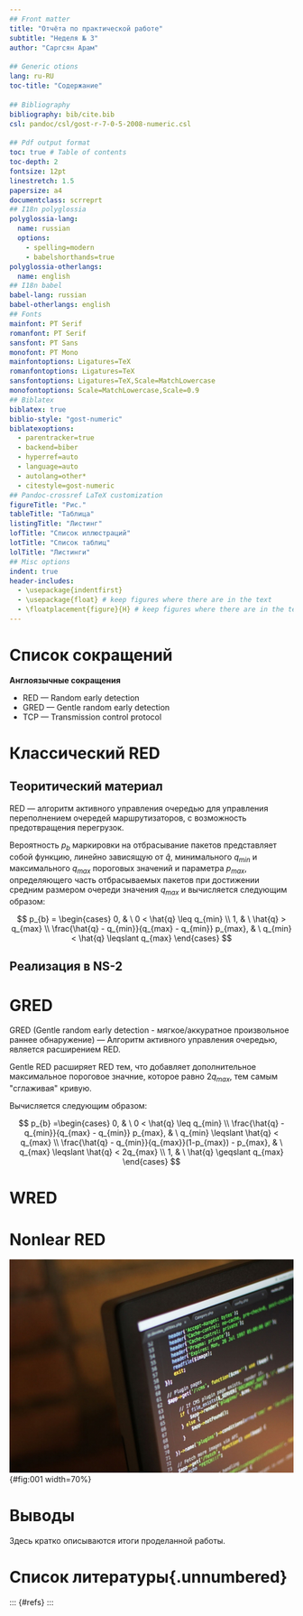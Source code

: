 ```yaml
---
## Front matter
title: "Отчёта по практической работе"
subtitle: "Неделя № 3"
author: "Саргсян Арам"

## Generic otions
lang: ru-RU
toc-title: "Содержание"

## Bibliography
bibliography: bib/cite.bib
csl: pandoc/csl/gost-r-7-0-5-2008-numeric.csl

## Pdf output format
toc: true # Table of contents
toc-depth: 2
fontsize: 12pt
linestretch: 1.5
papersize: a4
documentclass: scrreprt
## I18n polyglossia
polyglossia-lang:
  name: russian
  options:
	- spelling=modern
	- babelshorthands=true
polyglossia-otherlangs:
  name: english
## I18n babel
babel-lang: russian
babel-otherlangs: english
## Fonts
mainfont: PT Serif
romanfont: PT Serif
sansfont: PT Sans
monofont: PT Mono
mainfontoptions: Ligatures=TeX
romanfontoptions: Ligatures=TeX
sansfontoptions: Ligatures=TeX,Scale=MatchLowercase
monofontoptions: Scale=MatchLowercase,Scale=0.9
## Biblatex
biblatex: true
biblio-style: "gost-numeric"
biblatexoptions:
  - parentracker=true
  - backend=biber
  - hyperref=auto
  - language=auto
  - autolang=other*
  - citestyle=gost-numeric
## Pandoc-crossref LaTeX customization
figureTitle: "Рис."
tableTitle: "Таблица"
listingTitle: "Листинг"
lofTitle: "Список иллюстраций"
lotTitle: "Список таблиц"
lolTitle: "Листинги"
## Misc options
indent: true
header-includes:
  - \usepackage{indentfirst}
  - \usepackage{float} # keep figures where there are in the text
  - \floatplacement{figure}{H} # keep figures where there are in the text
---
```

# Список сокращений

**Англоязычные сокращения**

- RED — Random early detection
- GRED — Gentle random early detection
- TCP — Transmission control protocol


# Классический RED

## Теоритический материал

RED — алгоритм активного управления очередью для управления переполнением очередей маршрутизаторов, с возможность предотвращения перегрузок. 

Вероятность $p_{b}$ маркировки на отбрасывание пакетов представляет собой функцию, линейно зависящую от $\hat{q}$, минимального $q_{min}$ и максимального $q_{max}$ пороговых значений и параметра $p_{max}$, определяющего часть отбрасываемых пакетов при достижении средним размером очереди значения $q_{max}$ и вычисляется следующим образом:

$$
p_{b} = \begin{cases}
	0, &  \ 0 < \hat{q} \leq q_{min}
	\\
	1, &  \ \hat{q} > q_{max}
	\\
	\frac{\hat{q} - q_{min}}{q_{max} - q_{min}} p_{max}, & \ q_{min} < \hat{q} \leqslant q_{max} 
\end{cases}
$$

## Реализация в NS-2





# GRED

GRED (Gentle random early detection - мягкое/аккуратное произвольное раннее обнаружение) — Алгоритм активного управления очередью, является расширением RED.

Gentle RED расширяет RED тем, что добавляет дополнительное максимальное пороговое значние, которое равно $2q_{max}$, тем самым "сглаживая" кривую.

Вычисляется следующим образом:

$$
p_{b} =\begin{cases}
	0, &  \  0 < \hat{q} \leq q_{min} 
	\\
	\frac{\hat{q} - q_{min}}{q_{max} - q_{min}} p_{max}, & \ q_{min} \leqslant \hat{q} < q_{max} 
	\\
	\frac{\hat{q} - q_{min}}{q_{max}}(1-p_{max}) - p_{max}, & \ q_{max} \leqslant \hat{q} < 2q_{max} 
	\\
	1, &  \ \hat{q} \geqslant  q_{max} 
\end{cases}
$$

# WRED

# Nonlear RED

![Название рисунка](image/placeimg_800_600_tech.jpg){#fig:001 width=70%}

# Выводы

Здесь кратко описываются итоги проделанной работы.

# Список литературы{.unnumbered}

::: {#refs}
:::
